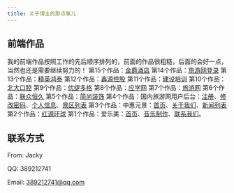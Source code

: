 ```yaml
---
title: 关于博主的那点事儿
---
```


## 前端作品
我的前端作品按照工作的先后顺序排列的，前面的作品很粗糙，后面的会好一点，当然也还是需要继续努力的！
第15个作品：[金爵酒店](/jjjd/)
第14个作品：[旅游网登录](/lywdl/)
第13个作品：[精英鸿泰](/jyht/)
第12个作品：[鑫源控股](/xykg/)
第11个作品：[建设培训](/jspx/)
第10个作品：[北大口腔](/bdkq/)
第9个作品：[优缇多格](/ytdg/)
第8个作品：[应学网](/yxw/)
第7个作品：[旅游网](/lyw/)
第6个作品：[联众恒久](/lzhj/)
第5个作品：[简尚装饰](/jszs/)
第4个作品：国内旅游网用户后台：[注册](/gnlyw/)、[修改密码](/gnlyw/huiyuanxinxi_cl_gaimima.html)、[个人信息](/gnlyw/huiyuanxinxi_cl_xinxi.html)、[景区列表](/gnlyw/huiyuanxinxi_cl.html)
第3个作品：中惠元景：[首页](/zhyj/)、[关于我们](/zhyj/about.html)、[新闻列表](/zhyj/product.html)
第2个作品：[红源环球](/hyhq/)
第1个作品：爱乐美：[首页](/alm/)、[音乐制作](/alm/yinyuezhizuo.html)、[联系我们](/alm/lianxiwomen.html)。

## 联系方式

From: Jacky

QQ: 389212741

Email: 389212741@qq.com

